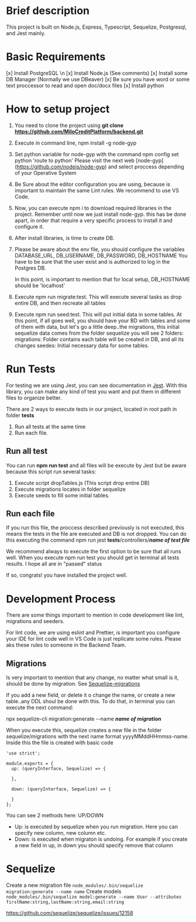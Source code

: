 # Brief description
This project is built on Node.js, Express, Typescript, Sequelize, Postgresql, and Jest mainly.

# Basic Requirements
[x] Install PostgreSQL \n
[x] Install Node.js (See comments)
[x] Install some DB Manager (Normally we use DBeaver)
[x] Be sure you have word or some text proccessor to read and open doc/docx files
[x] Install python

# How to setup project

1.  You need to clone the project using **git clone https://github.com/MiloCreditPlatform/backend.git**

2.  Execute in command line, npm install -g node-gyp 

3.  Set python variable for node-gyp with the command npm config set python 'route to python'
    Please visit the next web [node-gyp] (https://github.com/nodejs/node-gyp) and select proccess depending of your Operative System

4.  Be Sure about the editor configuration you are using, because is important to maintain the same Lint rules.
    We recommend to use VS Code.

5.  Now, you can execute npm i to download required libraries in the project. Remember until now we just install node-gyp.
    this has be done apart, in order that require a very specific process to install it and configure it.

6.  After install libraries, is time to create DB.

7.  Please be aware about the env file, you should configure the variables DATABASE_URL, DB_USERNAME, DB_PASSWORD, DB_HOSTNAME
    You have to be sure that the user exist and is authorized to log in the Postgres DB.

    In this point, is important to mention that for local setup, DB_HOSTNAME should be 'localhost'

8.  Execute npm run migrate:test. This will execute several tasks as drop entire DB, and then recreate all tables

9.  Execute npm run seed:test. This will put initial data in some tables.
    At this point, if all goes well, you should have your BD with tables and some of them with data, but let's go
    a little deep..the migrations, this initial sequelize data comes from the folder sequelize you will see 2 folders:
    migrations: Folder contains each table will be created in DB, and all its changes 
    seedes: Initial necessary data for some tables.

# Run Tests
For testing we are using Jest, you can see documentation in [Jest](https://jestjs.io/).
With this library, you can make any kind of test you want and put them in different files to organize better.

There are 2 ways to execute tests in our project, located in root path in folder __tests__

1. Run all tests at the same time
2. Run each file.

## Run all test
You can run **npm run test** and all files will be execute by Jest but be aware because this script run several tasks:
1. Execute script dropTables.js (This script drop entire DB)
2. Execute migrations locates in folder sequelize
3. Execute seeds to fill some initial tables.

## Run each file
If you run this file, the proccess described previously is not executed, this means the tests in the file are executed and DB is not dropped.
You can do this executing the command npm run jest __tests__/controllers/***name of test file***

We recommend always to execute the first option to be sure that all runs well.
When you execute npm run test you should get in terminal all tests results. I hope all are in "passed" status

If so, congrats! you have installed the project well.

# Development Process
There are some things important to mention in code development like lint, migrations and seeders.

For lint code, we are using eslint and Prettier, is important you configure your IDE for lint code well in VS Code is just replicate some rules. Please aks these rules to someone in the Backend Team.

## Migrations
Is very important to mention that any change, no matter what small is it, should be done by migration.
See [Sequelize-migrations](https://sequelize.org/master/manual/migrations.html)

If you add a new field, or delete it o change the name, or create a new table..any DDL shoul be done with this.
To do that, in terminal you can execute the next command:

npx sequelize-cli migration:generate --name ***name of migration***

When you execute this, sequelize creates a new file in the folder sequelize/migrations with the next name format
yyyyMMddHHmmss-name. Inside this the file is created with basic code

```
'use strict';

module.exports = {
  up: (queryInterface, Sequelize) => {
    
  },
  
  down: (queryInterface, Sequelize) => {
    
  }
};

```

You can see 2 methods here: UP/DOWN

- Up: is executed by sequelize when you run migration. Here you can specify new column, new column etc.
- Down: is executed when migraton is undoing. For example if you create a new field in up, in down you should specify remove that column

  
# Sequelize
Create a new migration file `node_modules/.bin/sequelize migration:generate --name name`
Create models `node_modules/.bin/sequelize model:generate --name User --attributes firstName:string,lastName:string,email:string`


  https://github.com/sequelize/sequelize/issues/12158
